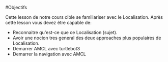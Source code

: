 #Objectifs 

Cette lesson de notre cours cible se familiariser avec le Localisation. 
Après cette lesson vous devez être capable de:
	
	
- Reconnaitre qu'est-ce que ce Localisation (sujet). 
- Avoir une nocion tres general des deux approaches plus populaires de Localisation. 
- Demarrer AMCL avec turtlebot3 
- Demarrer la navigation avec AMCL

